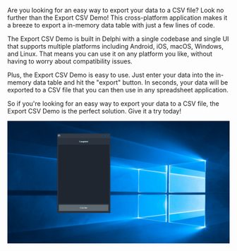 Are you looking for an easy way to export your data to a CSV file? Look no further than the Export CSV Demo! This cross-platform application makes it a breeze to export a in-memory data table with just a few lines of code.

The Export CSV Demo is built in Delphi with a single codebase and single UI that supports multiple platforms including Android, iOS, macOS, Windows, and Linux. That means you can use it on any platform you like, without having to worry about compatibility issues.

Plus, the Export CSV Demo is easy to use. Just enter your data into the in-memory data table and hit the "export" button. In seconds, your data will be exported to a CSV file that you can then use in any spreadsheet application.

So if you're looking for an easy way to export your data to a CSV file, the Export CSV Demo is the perfect solution. Give it a try today!

![screenshot](screenshot.gif)
